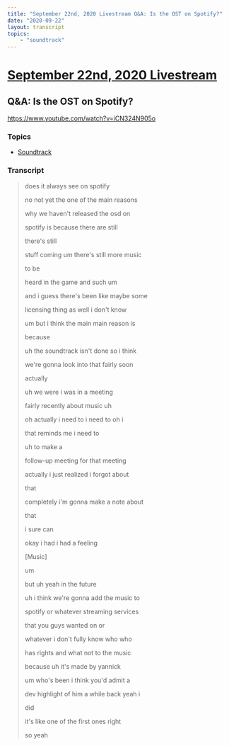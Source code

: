```yaml
---
title: "September 22nd, 2020 Livestream Q&A: Is the OST on Spotify?"
date: "2020-09-22"
layout: transcript
topics:
    - "soundtrack"
---
```

# [September 22nd, 2020 Livestream](../2020-09-22.md)
## Q&A: Is the OST on Spotify?
https://www.youtube.com/watch?v=iCN324N905o

### Topics
* [Soundtrack](../topics/soundtrack.md)

### Transcript

> does it always see on spotify
> 
> no not yet the one of the main reasons
> 
> why we haven't released the osd on
> 
> spotify is because there are still
> 
> there's still
> 
> stuff coming um there's still more music
> 
> to be
> 
> heard in the game and such um
> 
> and i guess there's been like maybe some
> 
> licensing thing as well i don't know
> 
> um but i think the main main reason is
> 
> because
> 
> uh the soundtrack isn't done so i think
> 
> we're gonna look into that fairly soon
> 
> actually
> 
> uh we were i was in a meeting
> 
> fairly recently about music uh
> 
> oh actually i need to i need to oh i
> 
> that reminds me i need to
> 
> uh to make a
> 
> follow-up meeting for that meeting
> 
> actually i just realized i forgot about
> 
> that
> 
> completely i'm gonna make a note about
> 
> that
> 
> i sure can
> 
> okay i had i had a feeling
> 
> [Music]
> 
> um
> 
> but uh yeah in the future
> 
> uh i think we're gonna add the music to
> 
> spotify or whatever streaming services
> 
> that you guys wanted on or
> 
> whatever i don't fully know who who
> 
> has rights and what not to the music
> 
> because uh it's made by yannick
> 
> um who's been i think you'd admit a
> 
> dev highlight of him a while back yeah i
> 
> did
> 
> it's like one of the first ones right
> 
> so yeah
> 
